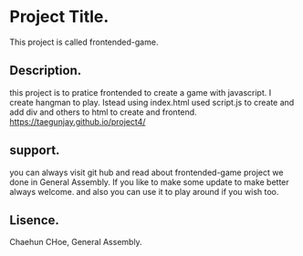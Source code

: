 
# Project Title.

This project is called frontended-game.

## Description.

this project is to pratice frontended to create a game with javascript.
I create hangman to play. Istead using index.html used script.js to create and add div and others to html to create and frontend. https://taegunjay.github.io/project4/

## support.

you can always visit git hub and read about frontended-game project we done in General Assembly. If you like to make some update to make better always welcome. and also you can use it to play around if you wish too.


 ## Lisence.

Chaehun CHoe, General Assembly.